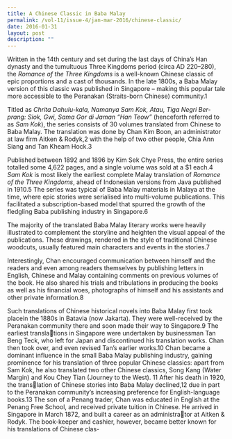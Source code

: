 ```yaml
---
title: A Chinese Classic in Baba Malay
permalink: /vol-11/issue-4/jan-mar-2016/chinese-classic/
date: 2016-01-31
layout: post
description: ""
---
```

Written in the 14th century and set during the last days of China’s Han dynasty and the tumultuous Three Kingdoms period (circa AD 220–280), the *Romance of the Three Kingdoms* is a well-known Chinese classic of epic proportions and a cast of thousands. In the late 1800s, a Baba Malay version of this classic was published in Singapore – making this popular tale more accessible to the Peranakan (Straits-born Chinese) community.1

Titled as *Chrita Dahulu-kala, Namanya Sam Kok, Atau, Tiga Negri Ber-prang: Siok, Gwi, Sama Gor di Jaman “Han Teow”* (henceforth referred to as *Sam Kok*), the series consists of 30 volumes translated from Chinese to Baba Malay. The translation was done by Chan Kim Boon, an administrator at law firm Aitken & Rodyk,2 with the help of two other people, Chia Ann Siang and Tan Kheam Hock.3

Published between 1892 and 1896 by Kim Sek Chye Press, the entire series totalled some 4,622 pages, and a single volume was sold at a $1 each.4 *Sam Kok* is most likely the earliest complete Malay translation of *Romance of the Three Kingdoms*, ahead of Indonesian versions from Java published in 1910.5 The series was 
typical of Baba Malay materials in Malaya 
at the time, where epic stories were serialised into multi-volume publications. This facilitated a subscription-based model that spurred the growth of the fledgling Baba publishing industry in Singapore.6

The majority of the translated Baba Malay literary works were heavily illustrated to complement the storyline and heighten the visual appeal of the publications. These drawings, rendered in the 
style of traditional Chinese woodcuts, 
usually featured main characters and 
events in the stories.7

Interestingly, Chan encouraged communication between himself and the readers and even among readers themselves by publishing letters in English, Chinese and Malay containing comments on previous volumes of the book. He also shared 
his trials and tribulations in producing the books as well as his financial woes, photographs of himself and his assistants and other private information.8

Such translations of Chinese historical novels into Baba Malay first took placein the 1880s in Batavia (now Jakarta). They 
were well-received by the Peranakan 
community there and soon made their 
way to Singapore.9
 The earliest translations in Singapore were undertaken by 
businessman Tan Beng Teck, who left for 
Japan and discontinued his translation 
works. Chan then took over, and even 
revised Tan’s earlier works.10
Chan became a dominant influence in 
the small Baba Malay publishing industry, 
gaining prominence for his translation 
of three popular Chinese classics: apart 
from Sam Kok, he also translated two 
other Chinese classics, Song Kang (Water 
Margin) and Kou Chey Tian (Journey to the 
West).
11 After his death in 1920, the translation of Chinese stories into Baba Malay 
declined,12 due in part to the Peranakan 
community’s increasing preference for 
English-language books.13
The son of a Penang trader, Chan was 
educated in English at the Penang Free 
School, and received private tuition in 
Chinese. He arrived in Singapore in March 
1872, and built a career as an administrator at Aitken & Rodyk. The book-keeper 
and cashier, however, became better 
known for his translations of Chinese clas-